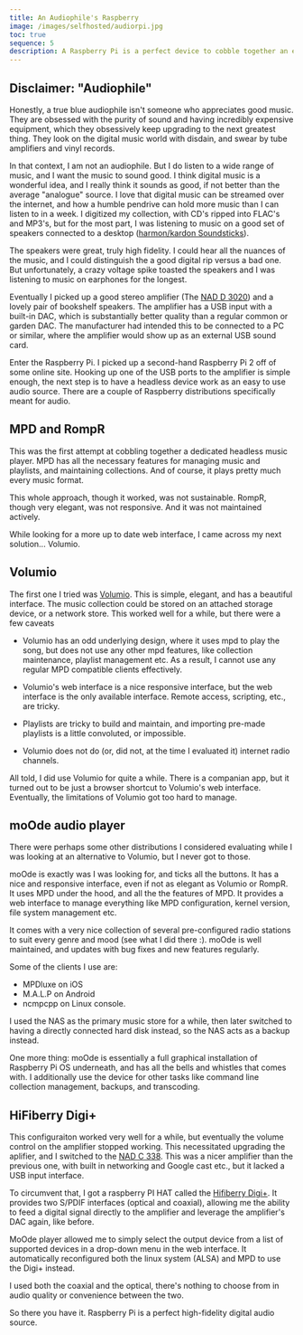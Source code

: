```yaml
---
title: An Audiophile's Raspberry
image: /images/selfhosted/audiorpi.jpg
toc: true
sequence: 5
description: A Raspberry Pi is a perfect device to cobble together an excellent audiophile grade digital audio source. Some HAT's and a few custom-built audio distributions complete the package.
---
```


## Disclaimer: "Audiophile"

Honestly, a true blue audiophile isn't someone who appreciates good music. They are obsessed with the purity of sound and having incredibly expensive equipment, which they obsessively keep upgrading to the next greatest thing. They look on the digital music world with disdain, and swear by tube amplifiers and vinyl records.

In that context, I am not an audiophile. But I do listen to a wide range of music, and I want the music to sound good. I think digital music is a wonderful idea, and I really think it sounds as good, if not better than the average "analogue" source. I love that digital music can be streamed over the internet, and how a humble pendrive can hold more music than I can listen to in a week. I digitized my collection, with CD's ripped into FLAC's and MP3's, but for the most part, I was listening to music on a good set of speakers connected to a desktop ([harmon/kardon Soundsticks](https://www.harmankardon.com/computer-speakers/SOUNDSTICKS+III.html)).

The speakers were great, truly high fidelity. I could hear all the nuances of the music, and I could distinguish the a good digital rip versus a bad one. But unfortunately, a crazy voltage spike toasted the speakers and I was listening to music on earphones for the longest.

Eventually I picked up a good stereo amplifier (The [NAD D 3020](https://nadelectronics.com/product/d-3020-hybrid-digital-amplifier/)) and a lovely pair of bookshelf speakers. The amplifier has a USB input with a built-in DAC, which is substantially better quality than a regular common or garden DAC. The manufacturer had intended this to be connected to a PC or similar, where the amplifier would show up as an external USB sound card.

Enter the Raspberry Pi. I picked up a second-hand Raspberry Pi 2 off of some online site. Hooking up one of the USB ports to the amplifier is simple enough, the next step is to have a headless device work as an easy to use audio source. There are a couple of Raspberry distributions specifically meant for audio.

## MPD and RompR

This was the first attempt at cobbling together a dedicated headless music player. MPD has all the necessary features for managing music and playlists, and maintaining collections. And of course, it plays pretty much every music format.

This whole approach, though it worked, was not sustainable. RompR, though very elegant, was not responsive. And it was not maintained actively.

While looking for a more up to date web interface, I came across my next solution... Volumio.

## Volumio

The first one I tried was [Volumio](https://volumio.com/). This is simple, elegant, and has a beautiful interface. The music collection could be stored on an attached storage device, or a network store. This worked well for a while, but there were a few caveats

- Volumio has an odd underlying design, where it uses mpd to play the song, but does not use any other mpd features, like collection maintenance, playlist management etc. As a result, I cannot use any regular MPD compatible clients effectively.

- Volumio's web interface is a nice responsive interface, but the web interface is the only available interface. Remote access, scripting, etc., are tricky.

- Playlists are tricky to build and maintain, and importing pre-made playlists is a little convoluted, or impossible.

- Volumio does not do (or, did not, at the time I evaluated it) internet radio channels.

All told, I did use Volumio for quite a while. There is a companian app, but it turned out to be just a browser shortcut to Volumio's web interface. Eventually, the limitations of Volumio got too hard to manage.

## moOde audio player

There were perhaps some other distributions I considered evaluating while I was looking at an alternative to Volumio, but I never got to those.

moOde is exactly was I was looking for, and ticks all the buttons. It has a nice and responsive interface, even if not as elegant as Volumio or RompR. It uses MPD under the hood, and all the the features of MPD. It provides a web interface to manage everything like MPD configuration, kernel version, file system management etc. 

It comes with a very nice collection of several pre-configured radio stations to suit every genre and mood (see what I did there :). moOde is well maintained, and updates with bug fixes and new features regularly.

Some of the clients I use are:
 - MPDluxe on iOS
 - M.A.L.P on Android
 - ncmpcpp on Linux console.

I used the NAS as the primary music store for a while, then later switched to having a directly connected hard disk instead, so the NAS acts as a backup instead.

One more thing: moOde is essentially a full graphical installation of Raspberry Pi OS underneath, and has all the bells and whistles that comes with. I additionally use the device for other tasks like command line collection management, backups, and transcoding.

## HiFiberry Digi+

This configuraiton worked very well for a while, but eventually the volume control on the amplifier stopped working. This necessitated upgrading the aplifier, and I switched to the [NAD C 338](https://nadelectronics.com/product/c-338-classic-digital-dac-amplifier/). This was a nicer amplifier than the previous one, with built in networking and Google cast etc., but it lacked a USB input interface.

To circumvent that, I got a raspberry PI HAT called the [Hifiberry Digi+](https://www.hifiberry.com/shop/boards/hifiberry-digiplus-standard-version/).  It provides two S/PDIF interfaces (optical and coaxial), allowing me the ability to feed a digital signal directly to the amplifier and leverage the amplifier's DAC again, like before.

MoOde player allowed me to simply select the output device from a list of supported devices in a drop-down menu in the web interface. It automatically reconfigured both the linux system (ALSA) and MPD to use the Digi+ instead.

I used both the coaxial and the optical, there's nothing to choose from in audio quality or convenience between the two.

So there you have it. Raspberry Pi is a perfect high-fidelity digital audio source.
